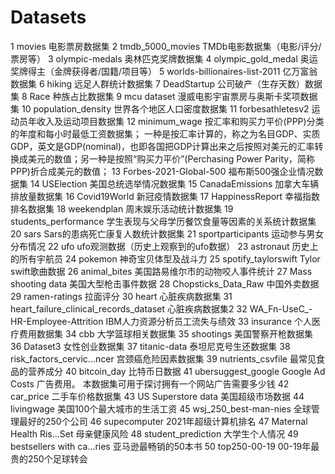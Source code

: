 # Datasets

1	movies	电影票房数据集
2	tmdb_5000_movies	TMDb电影数据集（电影/评分/票房等）
3	olympic-medals	奥林匹克奖牌数据集
4	olympic_gold_medal	奥运奖牌得主（金牌获得者/国籍/项目等）
5	worlds-billionaires-list-2011	亿万富翁数据集
6	hiking	远足人群统计数据集
7	DeadStartup	公司破产（生存天数）数据集
8	Race	种族占比数据集
9	mcu dataset	漫威电影宇宙票房与奥斯卡奖项数据集
10	population_density	世界各个地区人口密度数据集
11	forbesathletesv2	运动员年收入及运动项目数据集
12	minimum_wage	按汇率和购买力平价(PPP)分类的年度和每小时最低工资数据集；  一种是按汇率计算的，称之为名目GDP、实质GDP，英文是GDP(nominal)，也即各国把GDP计算出来之后按照对美元的汇率转换成美元的数值；另一种是按照“购买力平价”(Perchasing Power Parity，简称PPP)折合成美元的数值；
13	Forbes-2021-Global-500	福布斯500强企业情况数据集
14	USElection	美国总统选举情况数据集
15	CanadaEmissions	加拿大车辆排放量数据集
16	Covid19World	新冠疫情数据集
17	HappinessReport	幸福指数排名数据集
18	weekendplan	周末娱乐活动统计数据集
19	students_performance	学生表现与父母学历餐饮食量等因素的关系统计数据集
20	sars	Sars的患病死亡康复人数统计数据集
21	sportparticipants	运动参与男女分布情况
22	ufo	ufo观测数据（历史上观察到的ufo数据）
23	astronaut	历史上的所有宇航员
24	pokemon	神奇宝贝体型及战斗力
25	spotify_taylorswift	Tylor swift歌曲数据
26	animal_bites	美国路易维尔市的动物咬人事件统计
27	Mass shooting data	美国大型枪击事件数据
28	Chopsticks_Data_Raw	中国外卖数据
29	ramen-ratings	拉面评分
30	heart	心脏疾病数据集
31	heart_failure_clinical_records_dataset	心脏疾病数据集2
32	WA_Fn-UseC_-HR-Employee-Attrition	IBM人力资源分析员工流失与绩效
33	insurance	个人医疗费用数据集
34	cbb	大学篮球相关数据集
35	shootings	美国警察开枪数据集
36	Dataset3	女性创业数据集
37	titanic-data	泰坦尼克号生还数据集
38	risk_factors_cervic...ncer	宫颈癌危险因素数据集
39	nutrients_csvfile	最常见食品的营养成分
40	bitcoin_day	比特币日数据
41	ubersuggest_google	Google Ad Costs 广告费用。	本数据集可用于探讨拥有一个网站广告需要多少钱
42	car_price	二手车价格数据集
43	US Superstore data	美国超级市场数据
44	livingwage	美国100个最大城市的生活工资
45	wsj_250_best-man-nies	全球管理最好的250个公司
46	supecomputer	2021年超级计算机排名
47	Maternal Health Ris...Set	母亲健康风险
48	student_prediction	大学生个人情况
49	bestsellers with ca...ries	亚马逊最畅销的50本书
50	top250-00-19	00-19年最贵的250个足球转会

